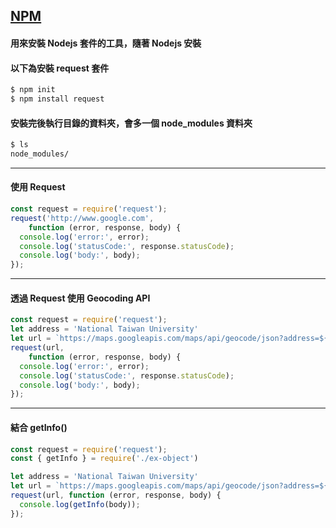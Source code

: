 ## [NPM](https://www.npmjs.com/)
#### 用來安裝 Nodejs 套件的工具，隨著 Nodejs 安裝
#### 以下為安裝 request 套件

```bash
$ npm init
$ npm install request
```
 
#### 安裝完後執行目錄的資料夾，會多一個 node_modules 資料夾
```bash
$ ls 
node_modules/
```

---

#### 使用 Request

```javascript
const request = require('request');
request('http://www.google.com', 
    function (error, response, body) {
  console.log('error:', error);
  console.log('statusCode:', response.statusCode);
  console.log('body:', body);
});
```

---

#### 透過 Request 使用 Geocoding API

```javascript
const request = require('request');
let address = 'National Taiwan University'
let url = `https://maps.googleapis.com/maps/api/geocode/json?address=${address}`
request(url, 
    function (error, response, body) {
  console.log('error:', error);
  console.log('statusCode:', response.statusCode);
  console.log('body:', body);
});
```

---

#### 結合 getInfo()

```javascript
const request = require('request');
const { getInfo } = require('./ex-object')

let address = 'National Taiwan University'
let url = `https://maps.googleapis.com/maps/api/geocode/json?address=${address}`
request(url, function (error, response, body) {
  console.log(getInfo(body));
});
```
